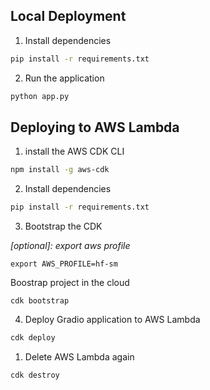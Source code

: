 

## Local Deployment

1. Install dependencies

```bash
pip install -r requirements.txt
```

2. Run the application

```bash
python app.py
```

## Deploying to AWS Lambda

1. install the AWS CDK CLI

```bash
npm install -g aws-cdk
```

2. Install dependencies

```bash
pip install -r requirements.txt
```

3. Bootstrap the CDK

_[optional]: export aws profile_
```
export AWS_PROFILE=hf-sm
```

Boostrap project in the cloud
```
cdk bootstrap
```

4. Deploy Gradio application to AWS Lambda

```bash
cdk deploy 
```

1. Delete AWS Lambda again

```bash
cdk destroy
```
